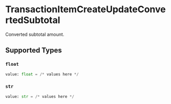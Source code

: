 # TransactionItemCreateUpdateConvertedSubtotal

Converted subtotal amount.


## Supported Types

### `float`

```python
value: float = /* values here */
```

### `str`

```python
value: str = /* values here */
```

